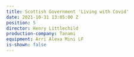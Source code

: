 ```yaml
---
title: Scottish Government 'Living with Covid'
date: 2021-10-31 13:05:00 Z
position: 5
director: Henry Littlechild
production-company: Tanami
equipment: Arri Alexa Mini LF
is-shown: false
---
```


